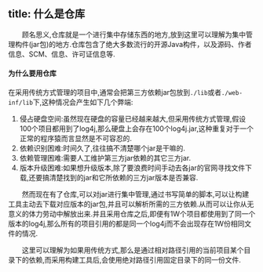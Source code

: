 title: 什么是仓库
---
　　顾名思义,仓库就是一个进行集中存储东西的地方,放到这里可以理解为集中管理构件(jar包)的地方.仓库包含了绝大多数流行的开源Java构件，以及源码、作者信息、SCM、信息、许可证信息等.
  
#### 为什么要用仓库
  在采用传统方式管理的项目中,通常会把第三方依赖jar包放到`./lib`或者`./web-inf/lib`下,这种情况会产生如下几个弊端:
  
1.   侵占硬盘空间:虽然现在硬盘的容量已经越来越大,但采用传统方式管理,假设100个项目都用到了log4j,那么硬盘上会存在100个log4j.jar,这种重复对于一个正常的程序猿而言显然是不可容忍的.
2.   依赖识别困难:时间久了,往往搞不清楚哪个jar是干嘛的.
3.   依赖管理困难:需要人工维护第三方jar依赖的其它三方jar.
4.   版本升级困难:如果想升级版本,除了要浪费时间手动去各jar的官网寻找文件下载,还要搞清楚找到的jar和它所依赖的三方jar版本是否兼容.

　　然而现在有了仓库,可以对jar进行集中管理,通过书写简单的脚本,可以让构建工具主动去下载对应版本的jar包,并且可以解析所需的三方依赖.从而可以让你从无意义的体力劳动中解放出来.并且采用仓库之后,即便有1W个项目都使用到了同一个版本的log4j,那么所有的项目引用的都是同一个log4j而不会出现存在1W份相同文件的情况.

　　这里可以理解为如果用传统方式,那么是通过相对路径引用的当前项目某个目录下的依赖,而采用构建工具后,会使用绝对路径引用固定目录下的同一份文件.

